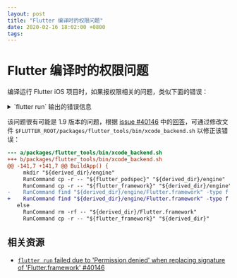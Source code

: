 ```yaml
---
layout: post
title: "Flutter 编译时的权限问题"
date: 2020-02-16 18:02:00 +0800
tags: 
---
```

    
# Flutter 编译时的权限问题

编译运行 Flutter iOS 项目时，如果报权限相关的问题，类似下面的错误：

<details>
<summary>
`flutter run` 输出的错误信息
</summary>

```
Launching lib/main.dart on iPhone Xʀ in debug mode...
Running pod install...                                              0.9s
Running Xcode build...                                                  
 ├─Assembling Flutter resources...                           5.3s
 └─Compiling, linking and signing...                         2.3s
Xcode build done.                                            9.1s
Failed to build iOS app
Error output from Xcode build:
↳
    ** BUILD FAILED **


Xcode's output:
↳
    mkdir -p /Users/yrom/Downloads/test1/build/ios/Debug-iphonesimulator/Runner.app/Frameworks
    rsync --delete -av --filter P .*.?????? --filter "- CVS/" --filter "- .svn/" --filter "- .git/" --filter "- .hg/" --filter "- Headers" --filter "- PrivateHeaders" --filter
    "- Modules" "/Users/yrom/Downloads/test1/.ios/Pods/../Flutter/engine/Flutter.framework"
    "/Users/yrom/Downloads/test1/build/ios/Debug-iphonesimulator/Runner.app/Frameworks"
    building file list ... done
    Flutter.framework/
    Flutter.framework/Flutter
    Flutter.framework/Info.plist
    Flutter.framework/icudtl.dat
    Flutter.framework/_CodeSignature/
    Flutter.framework/_CodeSignature/CodeResources

    sent 94440045 bytes  received 120 bytes  62960110.00 bytes/sec
    total size is 94428117  speedup is 1.00
    Stripped /Users/yrom/Downloads/test1/build/ios/Debug-iphonesimulator/Runner.app/Frameworks/Flutter.framework/Flutter of architectures: armv7 arm64
    Code Signing /Users/yrom/Downloads/test1/build/ios/Debug-iphonesimulator/Runner.app/Frameworks/Flutter.framework with Identity -
    /usr/bin/codesign --force --sign -  --preserve-metadata=identifier,entitlements
    '/Users/yrom/Downloads/test1/build/ios/Debug-iphonesimulator/Runner.app/Frameworks/Flutter.framework'
    /Users/yrom/Downloads/test1/build/ios/Debug-iphonesimulator/Runner.app/Frameworks/Flutter.framework: replacing existing signature
    /Users/yrom/Downloads/test1/build/ios/Debug-iphonesimulator/Runner.app/Frameworks/Flutter.framework: Permission denied
    Command PhaseScriptExecution failed with a nonzero exit code
    note: Using new build systemnote: Planning buildnote: Constructing build description

Could not build the application for the simulator.
Error launching application on iPhone Xʀ.
```
</details>

该问题很有可能是 1.9 版本的问题，根据 [issue #40146](https://github.com/flutter/flutter/issues/40146) 中的[回答](https://github.com/flutter/flutter/issues/40146#issuecomment-529904883)，可通过修改文件 `$FLUTTER_ROOT/packages/flutter_tools/bin/xcode_backend.sh` 以修正该错误：


```diff
--- a/packages/flutter_tools/bin/xcode_backend.sh
+++ b/packages/flutter_tools/bin/xcode_backend.sh
@@ -141,7 +141,7 @@ BuildApp() {
     mkdir "${derived_dir}/engine"
     RunCommand cp -r -- "${flutter_podspec}" "${derived_dir}/engine"
     RunCommand cp -r -- "${flutter_framework}" "${derived_dir}/engine"
-    RunCommand find "${derived_dir}/engine/Flutter.framework" -type f -exec chmod a-w "{}" \;
+    RunCommand find "${derived_dir}/engine/Flutter.framework" -type f -iname '.h' -exec chmod a-w "{}" \;
   else
     RunCommand rm -rf -- "${derived_dir}/Flutter.framework"
     RunCommand cp -r -- "${flutter_framework}" "${derived_dir}"
```


## 相关资源

- [`flutter run` failed due to 'Permission denied' when replacing signature of 'Flutter.framework' #40146](https://github.com/flutter/flutter/issues/40146)
    